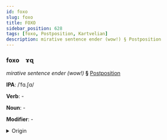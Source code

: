 ```yaml
---
id: foxo
slug: foxo
title: FOXO
sidebar_position: 628
tags: [foxo, Postposition, Kartvelian]
description: mirative sentence ender (wow!) § Postposition
---
```


### foxo&emsp;<span kind="abugida">ɤɋ</span>

*mirative sentence ender (wow!)* **§** [Postposition](../../tags/Postposition)

**IPA**: /ˈfɑ.ʃɑ/

**Verb**: -

**Noun**: -

**Modifier**: -

<details>
    <summary>Origin</summary>
    Georgian ვაშა vaša /vaʃa/<br/>
    <em>Kartvelian Language Family</em>
</details>